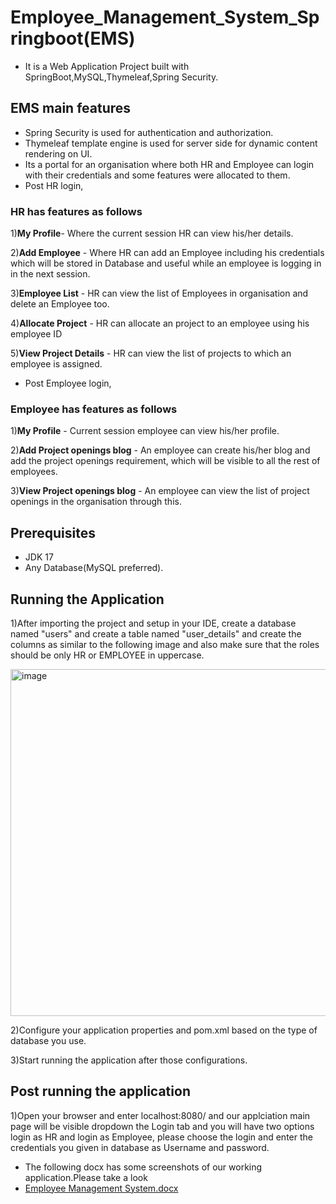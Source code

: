 # Employee_Management_System_Springboot(EMS)
- It is a Web Application Project built with SpringBoot,MySQL,Thymeleaf,Spring Security.

## EMS main features
- Spring Security is used for authentication and authorization.
- Thymeleaf template engine is used for server side for dynamic content rendering on UI.
- Its a portal for an organisation where both HR and Employee can login with their credentials and some features were allocated to them.
- Post HR login, 
### HR has features as follows
1)<b>My Profile</b>- Where the current session HR can view his/her details.

2)<b>Add Employee</b> - Where HR can add an Employee including his credentials which will be stored in Database and useful while an employee is logging in in the next session.

3)<b>Employee List</b> - HR can view the list of Employees in organisation and delete an Employee too.

4)<b>Allocate Project</b> - HR can allocate an project to an employee using his employee ID 

5)<b>View Project Details</b> - HR can view the list of projects to which an employee is assigned.

- Post Employee login,

 ### Employee has features as follows
 1)<b>My Profile</b> - Current session employee can view his/her profile.
 
 2)<b>Add Project openings blog</b> - An employee can create his/her blog and add the project openings requirement, which will be visible to all the rest of employees.
 
 3)<b>View Project openings blog</b> - An employee can view the list of project openings in the organisation through this.
## Prerequisites
- JDK 17
- Any Database(MySQL preferred).
## Running the Application
1)After importing the project and setup in your IDE, create a database named "users" and create a table named "user_details" and create the columns as similar to the following image and also make sure that the roles should be only HR or EMPLOYEE in uppercase.

<img width="555" alt="image" src="https://user-images.githubusercontent.com/120662260/216760385-06c37b89-156b-4796-a8fd-1440acaaca27.png">

2)Configure your application properties and pom.xml based on the type of database you use.

3)Start running the application after those configurations.

## Post running the application
1)Open your browser and enter localhost:8080/ and our applciation main page will be visible dropdown the Login tab and you will have two options login as HR and login as Employee, please choose the login and enter the credentials you given in database as Username and password.

- The following docx has some screenshots of our working application.Please take a look
- [Employee Management System.docx](https://github.com/Chandrasekhar-22/Employee_Management_System_Springboot/files/10571313/Employee.Management.System.docx)
